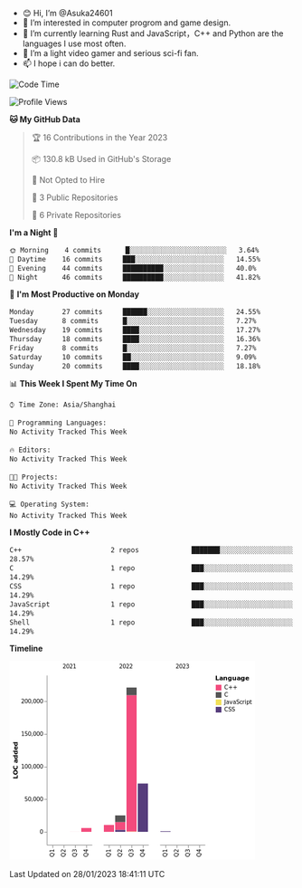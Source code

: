 - 😊 Hi, I’m @Asuka24601
- 👀 I’m interested in computer progrom and game design.
- 🌱 I’m currently learning Rust and JavaScript，C++ and Python are the languages I use most often.
- 💞️ I’m a light video gamer and serious sci-fi fan.
- 📫 I hope i can do better.

<!--START_SECTION:waka-->
![Code Time](http://img.shields.io/badge/Code%20Time-343%20hrs%203%20mins-blue)

![Profile Views](http://img.shields.io/badge/Profile%20Views-2-blue)

**🐱 My GitHub Data** 

> 🏆 16 Contributions in the Year 2023
 > 
> 📦 130.8 kB Used in GitHub's Storage 
 > 
> 🚫 Not Opted to Hire
 > 
> 📜 3 Public Repositories 
 > 
> 🔑 6 Private Repositories  
 > 
**I'm a Night 🦉** 

```text
🌞 Morning    4 commits      █░░░░░░░░░░░░░░░░░░░░░░░░   3.64% 
🌆 Daytime    16 commits     ███░░░░░░░░░░░░░░░░░░░░░░   14.55% 
🌃 Evening    44 commits     ██████████░░░░░░░░░░░░░░░   40.0% 
🌙 Night      46 commits     ██████████░░░░░░░░░░░░░░░   41.82%

```
📅 **I'm Most Productive on Monday** 

```text
Monday       27 commits     ██████░░░░░░░░░░░░░░░░░░░   24.55% 
Tuesday      8 commits      █░░░░░░░░░░░░░░░░░░░░░░░░   7.27% 
Wednesday    19 commits     ████░░░░░░░░░░░░░░░░░░░░░   17.27% 
Thursday     18 commits     ████░░░░░░░░░░░░░░░░░░░░░   16.36% 
Friday       8 commits      █░░░░░░░░░░░░░░░░░░░░░░░░   7.27% 
Saturday     10 commits     ██░░░░░░░░░░░░░░░░░░░░░░░   9.09% 
Sunday       20 commits     ████░░░░░░░░░░░░░░░░░░░░░   18.18%

```


📊 **This Week I Spent My Time On** 

```text
⌚︎ Time Zone: Asia/Shanghai

💬 Programming Languages: 
No Activity Tracked This Week

🔥 Editors: 
No Activity Tracked This Week

🐱‍💻 Projects: 
No Activity Tracked This Week

💻 Operating System: 
No Activity Tracked This Week

```

**I Mostly Code in C++** 

```text
C++                      2 repos             ███████░░░░░░░░░░░░░░░░░░   28.57% 
C                        1 repo              ███░░░░░░░░░░░░░░░░░░░░░░   14.29% 
CSS                      1 repo              ███░░░░░░░░░░░░░░░░░░░░░░   14.29% 
JavaScript               1 repo              ███░░░░░░░░░░░░░░░░░░░░░░   14.29% 
Shell                    1 repo              ███░░░░░░░░░░░░░░░░░░░░░░   14.29%

```


**Timeline**

![Chart not found](https://raw.githubusercontent.com/Asuka24601/Asuka24601/main/charts/bar_graph.png) 


 Last Updated on 28/01/2023 18:41:11 UTC
<!--END_SECTION:waka-->
